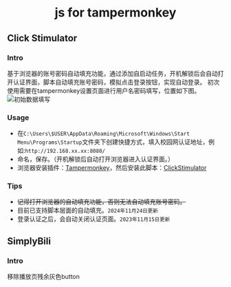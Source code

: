 <h1 align='center'>js for tampermonkey</h1>

## Click Stimulator

### Intro
基于浏览器的账号密码自动填充功能，通过添加自启动任务，开机解锁后会自动打开认证界面，脚本自动填充账号密码，模拟点击登录按钮，实现自动登录。
初次使用需要在tampermonkey设置页面进行用户名密码填写，位置如下图。
![初始数据填写](./credentials.png)

### Usage

- 在`C:\Users\$USER\AppData\Roaming\Microsoft\Windows\Start Menu\Programs\Startup`文件夹下创建快捷方式，填入校园网认证地址，例如:`http://192.168.xx.xx:8080/`
- 命名，保存。（开机解锁后自动打开浏览器进入认证界面。）
- 浏览器安装插件：[Tampermonkey](https://www.tampermonkey.net/)，然后安装此脚本：[ClickStimulator](https://github.com/MegaSuite/js-tampermonkey/raw/master/ClickStimulator/ClickStimulator.user.js)

### Tips
- ~~记得打开浏览器的自动填充功能，否则无法自动填充账号密码。~~
- 目前已支持脚本层面的自动填充。`2024年11月24日更新`
- 登录认证之后，会自动关闭认证页面。`2023年11月15日更新`


## SimplyBili

### Intro
移除播放页残余灰色button
